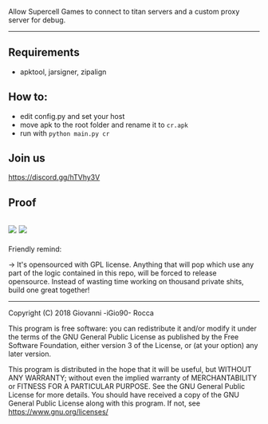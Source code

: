 Allow Supercell Games to connect to titan servers and a custom proxy server for debug.

--------------------

## Requirements

* apktool, jarsigner, zipalign

## How to:

* edit config.py and set your host
* move apk to the root folder and rename it to ``cr.apk``
* run with ``python main.py cr``

## Join us

https://discord.gg/hTVhy3V

## Proof

![](https://raw.githubusercontent.com/RoyaleTitans/Poseidon/master/images/screenshot_0.jpg)
![](https://raw.githubusercontent.com/RoyaleTitans/Poseidon/master/images/screenshot_1.png)
--------------------

Friendly remind:

-> It's opensourced with GPL license. Anything that will pop which use any part of the logic contained in this repo, will be forced to release opensource.
Instead of wasting time working on thousand private shits, build one great together!

--------------------

Copyright (C) 2018
Giovanni -iGio90- Rocca

This program is free software: you can redistribute it and/or modify
it under the terms of the GNU General Public License as published by
the Free Software Foundation, either version 3 of the License, or
(at your option) any later version.

This program is distributed in the hope that it will be useful,
but WITHOUT ANY WARRANTY; without even the implied warranty of
MERCHANTABILITY or FITNESS FOR A PARTICULAR PURPOSE. See the
GNU General Public License for more details.
You should have received a copy of the GNU General Public License
along with this program. If not, see https://www.gnu.org/licenses/
